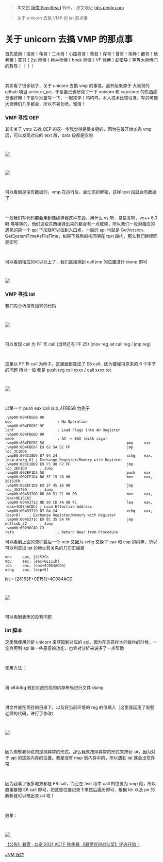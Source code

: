 > 本文由 [简悦 SimpRead](http://ksria.com/simpread/) 转码， 原文地址 [bbs.pediy.com](https://bbs.pediy.com/thread-270949.htm)

> 关于 unicorn 去搞 VMP 的 iat 那点事

关于 unicorn 去搞 VMP 的那点事
======================

首先感谢！浩哥！龟哥！二木哥！小路哥哥！黎叔！存哥！曾哥！荣神！醒哥！砍老板！震哥！2st 师傅！枪手师傅！hook 师傅！VF 师傅！彭指导！等等大师傅们的教导！！！！

 

其实看了很多帖子，关于 unicorn 去搞 vmp 的事情，最开始来源于 大表哥的 github 项目 unicorn_pe，于是自己也研究了一下 unicorn 和 capstone 的东西感觉很好用！于是乎准备写一下，一起来学！呜呜呜，本人技术比较垃圾，写的可能大师傅们几乎都会，所以不喜勿喷，留情！

### VMP 寻找 OEP

其实关于 vmp 去找 OEP 的这一步我觉得是很关键的，因为在最开始加完 vmp 后，可以发现对应的 text 段，data 段都是空的

 

![](https://bbs.pediy.com/upload/attach/202112/873515_ECFQXVEN4YTEUJ9.png)

 

![](https://bbs.pediy.com/upload/attach/202112/873515_N5CJ4G8E52SJ5SZ.png)

 

可以看到是没有数据的，vmp 在运行后，会动态的解密，这样 text 段就会有数据了

 

一般我们写代码都会用到像编译器这种东西，用什么 vs 呀，易语言呀，vc++ 6.0 呀 等等等的，他们这些东西编译出来的都会有一点框架，所以我们一般对相应的遇见的第一个 api 下段就可以找到入口点，一般的 api 也就是 GetVersion，GetSystemTimeAsFileTime，如果下段后的栈回溯在 text 段内，那么我们继续回溯即可

 

可以看到相应的可以对上了，我们直接溯到 call jmp 的位置进行 dump 即可

 

![](https://bbs.pediy.com/upload/attach/202112/873515_7EJHAKBTC84843E.png)

### VMP 寻找 iat

我们先分析没有加壳的代码

 

![](https://bbs.pediy.com/upload/attach/202112/873515_QTPU7W3K4KR5RKC.png)

 

可以发现 call 为 FF 15 call (当然还有 FF 25) (mov reg,iat call reg / jmp reg)

 

这里以 FF 15 call 为例子，这里面都变成了 E8 call，因为要保持原来的 6 个字节的问题 所以一般 都是 push reg call xxxx / call xxxx ret

 

![](https://bbs.pediy.com/upload/attach/202112/873515_XRVCNV6XTEMNTFH.png)

 

以第一个 push eax call sub_4FBE6B 为例子

```
.vmp00:004FBE6B 90                                      nop                     ; No Operation
.vmp00:004FBE6C 9F                                      lahf                    ; Load Flags into AH Register
.vmp00:004FBE6D 98                                      cwde                    ; AX -> EAX (with sign)
.vmp00:004FBE6E 58                                      pop     eax
.vmp00:004FBE6F E9 62 5A EC FF                          jmp     loc_3C18D6
.vmp00:003C18D6 87 04 24                                xchg    eax, [esp-4+arg_0] ; Exchange Register/Memory with Register
.vmp00:003C18D9 E9 F5 D8 F2 FF                          jmp     loc_2EF1D3      ; Jump
.vmp00:002EF1D3 50                                      push    eax
.vmp00:002EF1D4 B8 3F 15 28 00                          mov     eax, 28153Fh
.vmp00:002EF1D9 E9 2F 45 16 00                          jmp     loc_45370D      ; Jump
.vmp00:0045370D 8B 80 51 E1 00 00                       mov     eax, [eax+0E151h]
.vmp00:00453713 8D 80 CD 4A 08 4C                       lea     eax, [eax+4C084ACDh] ; Load Effective Address
.vmp00:00453719 87 04 24                                xchg    eax, [esp+0]    ; Exchange Register/Memory with Register
.vmp00:0045371C E9 8C 35 E4 FF                          jmp     nullsub_32      ; Jump
.vmp00:00296CAD C3                                      retn                    ; Return Near from Procedure

```

可以看到上面的流程最后一个 retn 又因为 xchg 交换了 eax 和 esp 的内存，所以可以判定出 iat 的地址有关系的几句汇编是

```
mov     eax, 28153Fh
mov     eax, [eax+0E151h]
lea     eax, [eax+4C084ACDh]
xchg    eax, [esp+0]

```

iat = [28153F+0E151]+4C084ACD

 

![](https://bbs.pediy.com/upload/attach/202112/873515_YET7K3FBUC9CWZB.png)

 

可以看到表示的没有问题

### iat 脚本

这里我使用的是 unicorn 来获取到对应的 api，因为在恶意样本的操作的时候，一定会用到 api 做一些恶意的功能，也会对分析来说多了一点帮助

 

使用方法：

 

用 x64dbg 转到对应的段的内存布局进行文件 dump

 

讲文件放在项目的目录下，以及将当前环境的 reg 的值填入（这里我延用了周壑老师的代码，进行了修改）

 

![](https://bbs.pediy.com/upload/attach/202112/873515_3QVFTUMCBC3BP7E.png)

 

因为周壑老师说的是抛异常的形式，那么我就按照异常的形式来捕获 iat，因为对于 api 的这些内存的位置，我是没有 map 到内存中的，所以遇到 iat 就会出现异常

 

因为我看了很多地方都是 E8 call，而且在 text 段中 call 的位置为 vmp 段，所以直接暴搜 E8 call 即可，把这些位置记录下来然后遍历即可，根据 ldr 以及 pe 的解析就可以搞出来 iat 啦！

 

效果：

 

![](https://bbs.pediy.com/upload/attach/202112/873515_P9MFHTZPHXWE96W.png)

[【公告】看雪 · 众安 2021 KCTF 秋季赛 【最受欢迎战队奖】评选开始！](https://bbs.pediy.com/thread-270788)

[#VM 保护](forum-4-1-4.htm)